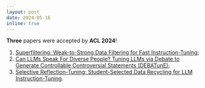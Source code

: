 ```yaml
---
layout: post
date: 2024-05-16
inline: true
---
```


**Three** papers were accepted by **ACL 2024**! <br>
1. [Superfiltering: Weak-to-Strong Data Filtering for Fast Instruction-Tuning](https://arxiv.org/abs/2402.00530); <br>
2. [Can LLMs Speak For Diverse People? Tuning LLMs via Debate to Generate Controllable Controversial Statements (DEBATunE)](https://arxiv.org/abs/2402.10614); <br>
3. [Selective Reflection-Tuning: Student-Selected Data Recycling for LLM Instruction-Tuning](https://arxiv.org/abs/2402.10110).
